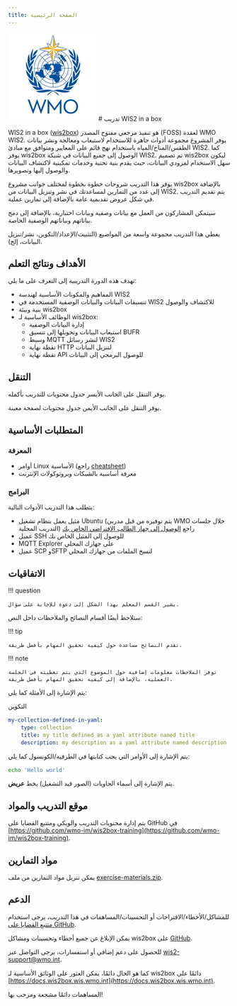 ```yaml
---
title: الصفحة الرئيسية
---
```


<img alt="WMO logo" src="/assets/img/wmo-logo.png" width="200">
# تدريب WIS2 in a box

WIS2 in a box ([wis2box](https://docs.wis2box.wis.wmo.int)) هو تنفيذ مرجعي مفتوح المصدر (FOSS) لعقدة WMO WIS2. يوفر المشروع مجموعة أدوات جاهزة للاستخدام لاستيعاب ومعالجة ونشر بيانات الطقس/المناخ/المياه باستخدام نهج قائم على المعايير ومتوافق مع مبادئ WIS2. كما يوفر wis2box الوصول إلى جميع البيانات في شبكة WIS2. تم تصميم wis2box ليكون سهل الاستخدام لمزودي البيانات، حيث يقدم بنية تحتية وخدمات تمكينية لاكتشاف البيانات والوصول إليها وتصويرها.

يوفر هذا التدريب شروحات خطوة بخطوة لمختلف جوانب مشروع wis2box بالإضافة إلى عدد من التمارين لمساعدتك في نشر وتنزيل البيانات من WIS2. يتم تقديم التدريب في شكل عروض تقديمية عامة بالإضافة إلى تمارين عملية.

سيتمكن المشاركون من العمل مع بيانات وصفية وبيانات اختبارية، بالإضافة إلى دمج بياناتهم وبياناتهم الوصفية الخاصة.

يغطي هذا التدريب مجموعة واسعة من المواضيع (التثبيت/الإعداد/التكوين، نشر/تنزيل البيانات، إلخ).

## الأهداف ونتائج التعلم

تهدف هذه الدورة التدريبية إلى التعرف على ما يلي:

- المفاهيم والمكونات الأساسية لهندسة WIS2
- تنسيقات البيانات والبيانات الوصفية المستخدمة في WIS2 للاكتشاف والوصول
- بنية وبيئة wis2box
- الوظائف الأساسية لـ wis2box:
    - إدارة البيانات الوصفية
    - استيعاب البيانات وتحويلها إلى تنسيق BUFR
    - وسيط MQTT لنشر رسائل WIS2
    - نقطة نهاية HTTP لتنزيل البيانات
    - نقطة نهاية API للوصول البرمجي إلى البيانات

## التنقل

يوفر التنقل على الجانب الأيسر جدول محتويات للتدريب بأكمله.

يوفر التنقل على الجانب الأيمن جدول محتويات لصفحة معينة.

## المتطلبات الأساسية

### المعرفة

- أوامر Linux الأساسية (راجع [cheatsheet](./cheatsheets/linux.md))
- معرفة أساسية بالشبكات وبروتوكولات الإنترنت

### البرامج

يتطلب هذا التدريب الأدوات التالية:

- مثيل يعمل بنظام تشغيل Ubuntu (يتم توفيره من قبل مدربي WMO خلال جلسات التدريب المحلية) راجع [الوصول إلى جهاز الطالب الافتراضي الخاص بك](./practical-sessions/accessing-your-student-vm.md#introduction)
- عميل SSH للوصول إلى المثيل الخاص بك
- MQTT Explorer على جهازك المحلي
- عميل SCP وSFTP لنسخ الملفات من جهازك المحلي

## الاتفاقيات

!!! question

    يشير القسم المعلم بهذا الشكل إلى دعوة للإجابة على سؤال.

ستلاحظ أيضًا أقسام النصائح والملاحظات داخل النص:

!!! tip

    تقدم النصائح مساعدة حول كيفية تحقيق المهام بأفضل طريقة.

!!! note

    توفر الملاحظات معلومات إضافية حول الموضوع الذي يتم تغطيته في الجلسة العملية، بالإضافة إلى كيفية تحقيق المهام بأفضل طريقة.

يتم الإشارة إلى الأمثلة كما يلي:

التكوين
``` {.yaml linenums="1"}
my-collection-defined-in-yaml:
    type: collection
    title: my title defined as a yaml attribute named title
    description: my description as a yaml attribute named description
```

يتم الإشارة إلى الأوامر التي يجب كتابتها في الطرفية/الكونسول كما يلي:

```bash
echo 'Hello world'
```

يتم الإشارة إلى أسماء الحاويات (الصور قيد التشغيل) بخط **عريض**.

## موقع التدريب والمواد

يتم إدارة محتويات التدريب والويكي ومتتبع القضايا على GitHub في [https://github.com/wmo-im/wis2box-training](https://github.com/wmo-im/wis2box-training).

## مواد التمارين

يمكن تنزيل مواد التمارين من ملف [exercise-materials.zip](/exercise-materials.zip).

## الدعم

للمشاكل/الأخطاء/الاقتراحات أو التحسينات/المساهمات في هذا التدريب، يرجى استخدام [متتبع القضايا على GitHub](https://github.com/World-Meteorological-Organization/wis2box-training/issues).

يمكن الإبلاغ عن جميع أخطاء وتحسينات ومشاكل wis2box على [GitHub](https://github.com/World-Meteorological-Organization/wis2box/issues).

للحصول على دعم إضافي أو استفسارات، يرجى التواصل عبر wis2-support@wmo.int.

كما هو الحال دائمًا، يمكن العثور على الوثائق الأساسية لـ wis2box دائمًا على [https://docs.wis2box.wis.wmo.int](https://docs.wis2box.wis.wmo.int).

المساهمات دائمًا مشجعة ومرحب بها!
